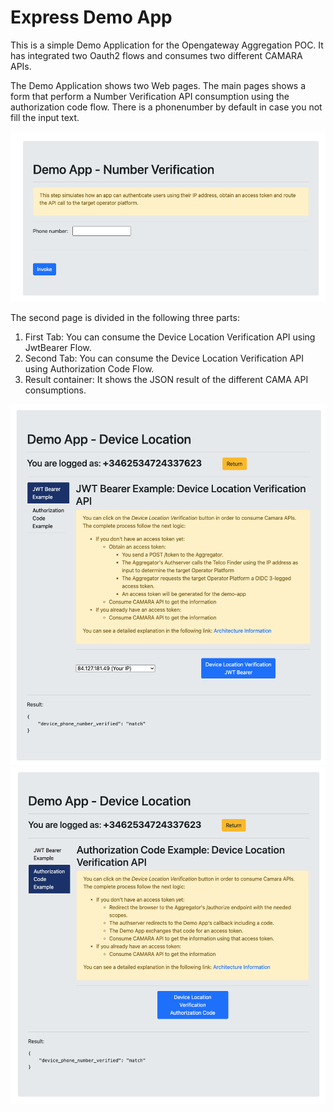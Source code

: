 # Express Demo App

This is a simple Demo Application for the Opengateway Aggregation POC. It has integrated two Oauth2 flows and consumes two different CAMARA APIs.


The Demo Application shows two Web pages. The main pages shows a form that perform a Number Verification API consumption using the authorization code flow. There is a phonenumber by default in case you not fill the input text.

![mainPage](docs/mainPage.png)


The second page is divided in the following three parts:
1. First Tab: You can consume the Device Location Verification API using JwtBearer Flow.
2. Second Tab: You can consume the Device Location Verification API using Authorization Code Flow.
3. Result container: It shows the JSON result of the different CAMA API consumptions.



![devLoc1](docs/devLocVer1.png) ![devLoc2](docs/devLocVer2.png)
